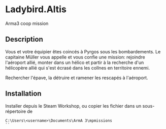 # Ladybird.Altis
Arma3 coop mission

## Description
Vous et votre équipier êtes coincés à Pyrgos sous les bombardements.
Le capitaine Müller vous appelle et vous confie une mission: rejoindre l'aéroport allié, monter dans un hélico 
et partir à la recherche d'un hélicopère allié qui s'est écrasé dans les collnes en territoire ennemi.

Rechercher l'épave, la détruire et ramener les rescapés à l'aéroport.

## Installation
Installer depuis le Steam Workshop, ou copier les fichier dans un sous-répertoire de 
```
C:\Users\<username>\Documents\ArmA 3\mpmissions
``
